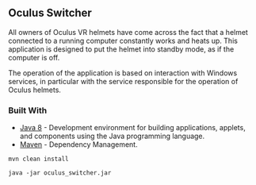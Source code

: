 ## Oculus Switcher

All owners of Oculus VR helmets have come across the fact that a helmet connected to a running computer constantly works and heats up. This application is designed to put the helmet into standby mode, as if the computer is off.

The operation of the application is based on interaction with Windows services, in particular with the service responsible for the operation of Oculus helmets.

### Built With

* [Java 8](https://www.oracle.com/technetwork/java/javase/downloads/jdk8-downloads-2133151.html) - Development environment for building applications, applets, and components using the Java programming language.
* [Maven](https://maven.apache.org/) - Dependency Management.
 
 ```
mvn clean install

java -jar oculus_switcher.jar
 ```